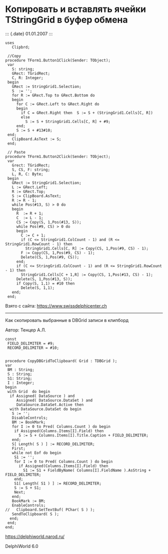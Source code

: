 Копировать и вставлять ячейки TStringGrid в буфер обмена
========================================================

::: {.date}
01.01.2007
:::

    uses
       Clipbrd;
     
     //Copy 
    procedure TForm1.Button1Click(Sender: TObject);
     var
       S: string;
       GRect: TGridRect;
       C, R: Integer;
     begin
       GRect := StringGrid1.Selection;
       S  := '';
       for R := GRect.Top to GRect.Bottom do
       begin
         for C := GRect.Left to GRect.Right do
         begin
           if C = GRect.Right then  S := S + (StringGrid1.Cells[C, R])
           else
             S := S + StringGrid1.Cells[C, R] + #9;
         end;
         S := S + #13#10;
     end;
       ClipBoard.AsText := S;
     end;
     
     // Paste 
    procedure TForm1.Button2Click(Sender: TObject);
     var
       Grect: TGridRect;
       S, CS, F: string;
       L, R, C: Byte;
     begin
       GRect := StringGrid1.Selection;
       L := GRect.Left;
       R := GRect.Top;
       S := ClipBoard.AsText;
       R := R - 1;
       while Pos(#13, S) > 0 do
       begin
         R  := R + 1;
         C  := L - 1;
         CS := Copy(S, 1,Pos(#13, S));
         while Pos(#9, CS) > 0 do
         begin
           C := C + 1;
           if (C <= StringGrid1.ColCount - 1) and (R <= StringGrid1.RowCount - 1) then
             StringGrid1.Cells[C, R] := Copy(CS, 1,Pos(#9, CS) - 1);
           F := Copy(CS, 1,Pos(#9, CS) - 1);
           Delete(CS, 1,Pos(#9, CS));
         end;
         if (C <= StringGrid1.ColCount - 1) and (R <= StringGrid1.RowCount - 1) then
           StringGrid1.Cells[C + 1,R] := Copy(CS, 1,Pos(#13, CS) - 1);
         Delete(S, 1,Pos(#13, S));
         if Copy(S, 1,1) = #10 then
           Delete(S, 1,1);
       end;
     end;

Взято с сайта: <https://www.swissdelphicenter.ch>

------------------------------------------------------------------------

Как скопировать выбранные в DBGrid записи в клипборд

Автор: Тенцер А.Л.

    const
     FIELD_DELIMITER = #9;
     RECORD_DELIMITER = #10;
     
     
    procedure CopyDBGridToClipboard( Grid : TDBGrid );
    var
     BM : String;
     S : String;
     S1: String;
     I : Integer;
    begin
     with Grid  do begin
      if Assigned( DataSource ) and
         Assigned( DataSource.DataSet ) and
         DataSource.DataSet.Active then
      with DataSource.DataSet do begin
       S := '';
       DisableControls;
       BM := BookMark;
       for I := 0 to Pred( Columns.Count ) do begin
        if Assigned(Columns.Items[I].Field) then
          S := S + Columns.Items[I].Title.Caption + FIELD_DELIMITER;
       end;
       S[ Length( S ) ] := RECORD_DELIMITER;
       First;
       while not Eof do begin
        S1 := '';
        for I := 0 to Pred( Columns.Count ) do begin
          if Assigned(Columns.Items[I].Field) then
            S1 := S1 + FieldByName( Columns[I].FieldName ).AsString +
    FIELD_DELIMITER;
        end;
        S1[ Length( S1 ) ] := RECORD_DELIMITER;
        S := S + S1;
        Next;
       end;
       BookMark := BM;
       EnableControls;
    //   Clipboard.SetTextBuf( PChar( S ) );
       SendToClipboard( S );
      end;
     end;
    end;
     
     
     

<https://delphiworld.narod.ru/>

DelphiWorld 6.0
